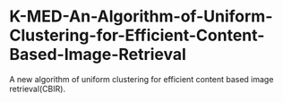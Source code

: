 # K-MED-An-Algorithm-of-Uniform-Clustering-for-Efficient-Content-Based-Image-Retrieval
A new algorithm of uniform clustering for efficient content based image retrieval(CBIR).
